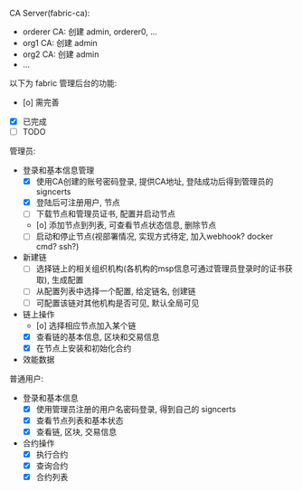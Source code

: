 CA Server(fabric-ca):
- orderer CA: 创建 admin, orderer0, ...
- org1 CA: 创建 admin
- org2 CA:  创建 admin
- ...

以下为 fabric 管理后台的功能:

- [o] 需完善
- [x] 已完成
- [ ] TODO

管理员:

* 登录和基本信息管理
    - [x] 使用CA创建的账号密码登录, 提供CA地址, 登陆成功后得到管理员的 signcerts
    - [x] 登陆后可注册用户, 节点
    - [ ] 下载节点和管理员证书, 配置并启动节点
    - [o] 添加节点到列表, 可查看节点状态信息, 删除节点
    - [ ] 启动和停止节点(视部署情况, 实现方式待定, 加入webhook? docker cmd? ssh?)
* 新建链
    - [ ] 选择链上的相关组织机构(各机构的msp信息可通过管理员登录时的证书获取), 生成配置
    - [ ] 从配置列表中选择一个配置, 给定链名, 创建链
    - [ ] 可配置该链对其他机构是否可见, 默认全局可见
* 链上操作 
    - [o] 选择相应节点加入某个链
    - [x] 查看链的基本信息, 区块和交易信息
    - [x] 在节点上安装和初始化合约
* 效能数据


普通用户:

* 登录和基本信息
    - [x] 使用管理员注册的用户名密码登录, 得到自己的 signcerts
    - [x] 查看节点列表和基本状态
    - [x] 查看链, 区块, 交易信息
* 合约操作
    - [x] 执行合约
    - [x] 查询合约
    - [x] 合约列表
